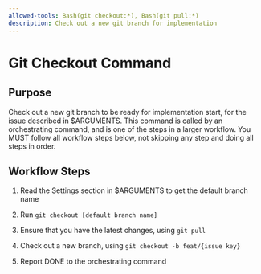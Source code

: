 ```yaml
---
allowed-tools: Bash(git checkout:*), Bash(git pull:*)
description: Check out a new git branch for implementation
---
```


# Git Checkout Command

## Purpose

Check out a new git branch to be ready for implementation start, for the issue described in $ARGUMENTS.
This command is called by an orchestrating command, and is one of the steps in a larger workflow.
You MUST follow all workflow steps below, not skipping any step and doing all steps in order.

## Workflow Steps

1. Read the Settings section in $ARGUMENTS to get the default branch name

2. Run `git checkout [default branch name]`

3. Ensure that you have the latest changes, using `git pull`

4. Check out a new branch, using `git checkout -b feat/{issue key}`

5. Report DONE to the orchestrating command
